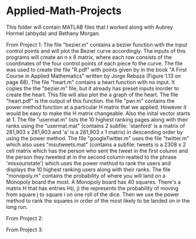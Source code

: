 # Applied-Math-Projects

This folder will contain MATLAB files that I worked along with Aubrey Hormel (ahbyda) and Bethany Morgan.

From Project 1:
The file "bezier.m" contains a bezier function with the input control points and will plot the Bezier curve accordingly. The inputs of this programs will create an n x 8 matrix, where each row consists of the coordinates of the four control points of each piece fo the curve. The file was used to create the file "R.pdf" with points given by in the book "A First Course in Applied Mathematics" written by Jorge Rebaza (Figure 1.13 on page 68).
The file "heart.m" contains a heart function with no input. It copies the the "bezier.m" file, but it already has preset inputs inorder to create the heart. This file will also plot the a graph of the heart. The file "heart.pdf" is the output of this function.
the file "pwr.m" contains the power method function at a particular H matrix that we applied. However it would be easy to make the H matrix changeable. Also the inital vector starts at 1. 
The file "usermat.m" lists the 10 highest ranking pages along with their ranks using the "usermat.mat" (contains 2 subfile: 'stanford' is a matrix of 281,903 x 281,903 and 'a' is a 281,903 x 1 matrix) in descending order by using the power method.
The file "googleTwitter.m" uses the file "twitter.m" which also uses "msutweets.mat" (contains a subfile: tweets is a 2308 x 2 cell matrix which has the person who sent the tweet in the first column and the person they tweeted at in the second column realted to the phrase 'missouristate') which uses the power method to rank the users and displays the 10 highest ranking users along with their ranks.
The file "monopoly.m" contains the probability of where you will land on a Monopoly board the most. A Monopoly board has 40 squares. There's a matrix H that has entries H(i, j) the represents the probability of moving from square j to square i on one roll of the dice. Then we use the power method to rank the squares in order of the most likely to be landed on in the long run.

From Project 2:


From Project 3:

